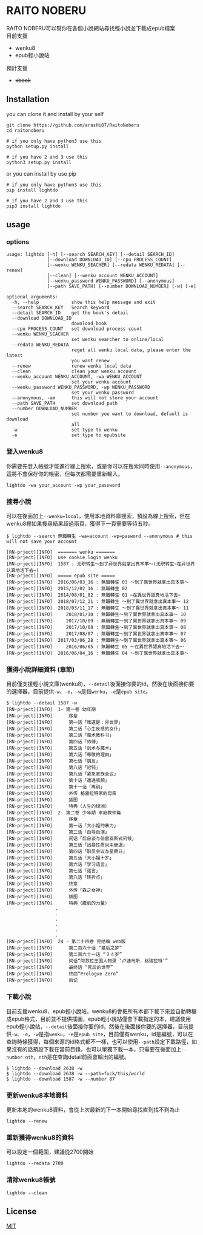 # RAITO NOBERU

RAITO NOBERU可以幫你在各個小說網站尋找輕小說並下載成epub檔案  
目前支援
* wenku8 
* epub輕小說站  

預計支援
* ~~xbook~~

## Installation
you can clone it and install by your self
```
git clone https://github.com/arasHi87/RaitoNoberu
cd raitonoberu

# if you only have python3 use this
python setup.py install

# if you have 2 and 3 use this
python3 setup.py install
```
or you can install by use pip
```
# if you only have python3 use this
pip install lightdo

# if you have 2 and 3 use this
pip3 install lightdo
```

## usage

### options
```
usage: lightdo [-h] [--search SEARCH_KEY] [--detail SEARCH_ID]
               [--download DOWNLOAD_ID] [--cpu PROCESS_COUNT]
               [--wenku WENKU_SEACHER] [--redata WENKU_REDATA] [--renew]
               [--clean] [--wenku_account WENKU_ACCOUNT]
               [--wenku_password WENKU_PASSWORD] [--anonymous]
               [--path SAVE_PATH] [--number DOWNLOAD_NUMBER] [-w] [-e]

optional arguments:
  -h, --help            show this help message and exit
  --search SEARCH_KEY   Search keyword
  --detail SEARCH_ID    get the book's detail
  --download DOWNLOAD_ID
                        download book
  --cpu PROCESS_COUNT   set download process count
  --wenku WENKU_SEACHER
                        set wenku searcher to online/local
  --redata WENKU_REDATA
                        reget all wenku local data, please enter the latest
                        you want renew
  --renew               renew wenku local data
  --clean               clean your wenku account
  --wenku_account WENKU_ACCOUNT, -wa WENKU_ACCOUNT
                        set your wenku account
  --wenku_password WENKU_PASSWORD, -wp WENKU_PASSWORD
                        set your wenku password
  --anonymous, -am      this will not store your account
  --path SAVE_PATH      set download path
  --number DOWNLOAD_NUMBER
                        set number you want to download, default is download
                        all
  -w                    set type to wenku
  -e                    set type to epubsite
```
### 登入wenku8
你需要先登入帳號才能進行線上搜索，或是你可以在搜索同時使用`--anonymous`，這將不會保存你的帳密，但每次都需要重新輸入。
```
lightdo -wa your_account -wp your_password
```

### 搜尋小說
可以在後面加上`--wenku=local`，使用本地資料庫搜索，預設為線上搜索，但在wenku8裡如果搜尋結果超過兩頁，獲得下一頁需要等待五秒。
```
$ lightdo --search 無職轉生 -wa=account -wp=pasword --anonymous # this will not save your account

[RN-prject][INFO]  ======= wenku =======
[RN-prject][INFO]  use cookie login wenku
[RN-prject][INFO]  1587 : 无职转生～到了异世界就拿出真本事～(无职转生~在异世界认真地活下去~)
[RN-prject][INFO]  ===== epub site =====
[RN-prject][INFO]  2016/06/03_16 : 無職轉生 03 〜到了異世界就拿出真本事〜
[RN-prject][INFO]  2015/12/02_16 : 無職轉生 02
[RN-prject][INFO]  2014/08/01_82 : 無職轉生 01 ~在異世界認真地活下去~
[RN-prject][INFO]  2018/07/12_21 : 無職轉生 ～到了異世界就拿出真本事～ 12
[RN-prject][INFO]  2018/03/11_17 : 無職轉生 ～到了異世界就拿出真本事～ 11
[RN-prject][INFO]     2018/01/10 : 無職轉生～到了異世界就拿出真本事～ 10
[RN-prject][INFO]     2017/10/09 : 無職轉生～到了異世界就拿出真本事～ 09
[RN-prject][INFO]     2017/10/08 : 無職轉生～到了異世界就拿出真本事～ 08
[RN-prject][INFO]     2017/08/07 : 無職轉生～到了異世界就拿出真本事～ 07
[RN-prject][INFO]  2017/03/06_28 : 無職轉生～到了異世界就拿出真本事～ 06
[RN-prject][INFO]     2016/06/05 : 無職轉生 05 〜在異世界認真地活下去〜
[RN-prject][INFO]  2016/06/04_16 : 無職轉生 04 〜到了異世界就拿出真本事〜
```

### 獲得小說詳細資料 (章節)
目前僅支援輕小說文庫(wenku8)，`--detail`後面接你要的id，然後在後面接你要的選擇器，目前提供`-w`、`-e`，`-w`是指`wenku`，`-e`是`epub site`。
```
$ lightdo --detail 1587 -w
[RN-prject][INFO]  1- 第一卷 幼年期
[RN-prject][INFO]      序章
[RN-prject][INFO]      第一话「难道是：异世界」
[RN-prject][INFO]      第二话「心生反感的女仆」
[RN-prject][INFO]      第三话「魔术教科书」
[RN-prject][INFO]      第四话「师傅」
[RN-prject][INFO]      第五话「剑术与魔术」
[RN-prject][INFO]      第六话「尊敬的理由」
[RN-prject][INFO]      第七话「朋友」
[RN-prject][INFO]      第八话「迟钝」
[RN-prject][INFO]      第九话「紧急家族会议」
[RN-prject][INFO]      第十话「遭遇瓶颈」
[RN-prject][INFO]      第十一话「离别」
[RN-prject][INFO]      外传 格雷拉特家的母亲
[RN-prject][INFO]      插图
[RN-prject][INFO]      特典〈人生的绿洲〉
[RN-prject][INFO]  2- 第二卷 少年期 家庭教师篇
[RN-prject][INFO]      序章
[RN-prject][INFO]      第一话「大小姐的暴力」
[RN-prject][INFO]      第二话「自导自演」
[RN-prject][INFO]      闲话「后日谈与伯雷亚斯式问候」
[RN-prject][INFO]      第三话「凶暴性质尚未衰退」
[RN-prject][INFO]      第四话「职员会议与星期日」
[RN-prject][INFO]      第五话「大小姐十岁」
[RN-prject][INFO]      第六话「学习语言」
[RN-prject][INFO]      第七话「诺言」
[RN-prject][INFO]      第八话「转折点」
[RN-prject][INFO]      终章
[RN-prject][INFO]      外传「森之女神」
[RN-prject][INFO]      插图
[RN-prject][INFO]      特典〈腹肌的力量〉
                  .
                  .
                  .
                  .
                  .
                  .
[RN-prject][INFO]  24 - 第二十四卷 完结编 web版
[RN-prject][INFO]      第二百六十话 “最后之梦”
[RN-prject][INFO]      第二百六十一话 “３４岁”
[RN-prject][INFO]      间话“阿苏拉王国人物录 ‘卢迪乌斯．格瑞拉特’”
[RN-prject][INFO]      最终话 “死后的世界”
[RN-prject][INFO]      终曲“Prologue Zero”
[RN-prject][INFO]      后记
```

### 下載小說
目前支援wenku8、epub輕小說站，wenku8的會把所有本都下載下來並自動轉檔成epub格式，目前並不提供插圖，epub輕小說站僅會下載指定的本，建議使用epub輕小說站，`--detail`後面接你要的id，然後在後面接你要的選擇器，目前提供`-w`、`-e`，`-w`是指`wenku`，`-e`是`epub site`，目前僅有wenku，id是編號，可以在查詢時候獲得，每個來源的id格式都不一樣，也可以使用`--path`設定下載路徑，如果沒有的話預設下載在當前目錄，也可以單獨下載一本，只需要在後面加上`--number nth`，`nth`是在查詢detail前面會輸出的編號。
```
$ lightdo --download 2638 -w
$ lightdo --download 2638 -w --path=fuck/this/world
$ lightdo --download 1587 -w --number 87
```

### 更新wenku8本地資料
更新本地的wenku8資料，會從上次最新的下一本開始尋找直到找不到為止
```
lightdo --renew
```

### 重新獲得wenku8的資料
可以設定一個範圍，建議從2700開始
```
lightdo --redata 2700
```

### 清除wenku8帳號
```
lightdo --clean
```

## License
[MIT](https://choosealicense.com/licenses/mit/)